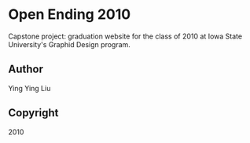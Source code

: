 # Open Ending 2010
Capstone project: graduation website for the class of 2010 at Iowa State University's Graphid Design program.

## Author
Ying Ying Liu

## Copyright
2010
